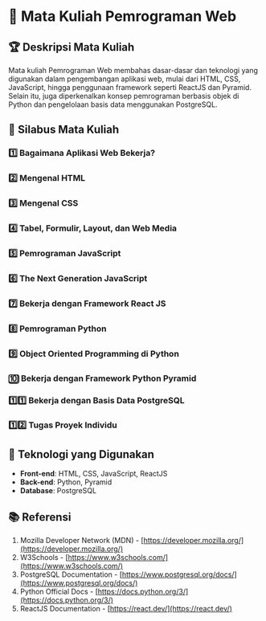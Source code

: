 # 📘 Mata Kuliah Pemrograman Web

## 🏆 Deskripsi Mata Kuliah
Mata kuliah Pemrograman Web membahas dasar-dasar dan teknologi yang digunakan dalam pengembangan aplikasi web, mulai dari HTML, CSS, JavaScript, hingga penggunaan framework seperti ReactJS dan Pyramid. Selain itu, juga diperkenalkan konsep pemrograman berbasis objek di Python dan pengelolaan basis data menggunakan PostgreSQL.

## 📌 Silabus Mata Kuliah

### 1️⃣ Bagaimana Aplikasi Web Bekerja?
### 2️⃣ Mengenal HTML
### 3️⃣ Mengenal CSS
### 4️⃣ Tabel, Formulir, Layout, dan Web Media
### 5️⃣ Pemrograman JavaScript
### 6️⃣ The Next Generation JavaScript
### 7️⃣ Bekerja dengan Framework React JS
### 8️⃣ Pemrograman Python
### 9️⃣ Object Oriented Programming di Python
### 🔟 Bekerja dengan Framework Python Pyramid
### 1️⃣1️⃣ Bekerja dengan Basis Data PostgreSQL
### 1️⃣2️⃣ Tugas Proyek Individu

## 🔧 Teknologi yang Digunakan
- **Front-end**: HTML, CSS, JavaScript, ReactJS
- **Back-end**: Python, Pyramid
- **Database**: PostgreSQL

## 📚 Referensi
1. Mozilla Developer Network (MDN) - [https://developer.mozilla.org/](https://developer.mozilla.org/)
2. W3Schools - [https://www.w3schools.com/](https://www.w3schools.com/)
3. PostgreSQL Documentation - [https://www.postgresql.org/docs/](https://www.postgresql.org/docs/)
4. Python Official Docs - [https://docs.python.org/3/](https://docs.python.org/3/)
5. ReactJS Documentation - [https://react.dev/](https://react.dev/)

